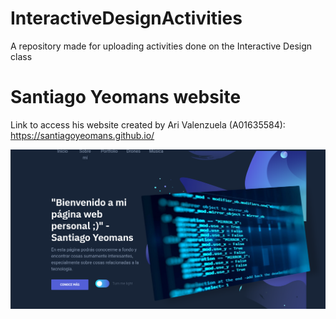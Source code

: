 # InteractiveDesignActivities
A repository made for uploading activities done on the Interactive Design class

# Santiago Yeomans website
Link to access his website created by Ari Valenzuela (A01635584):
https://santiagoyeomans.github.io/


![alt text](yeomanswebsite.png "Logo Title Text 1")
